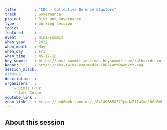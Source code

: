 ```yaml
---
title        : "CDC - Collective Defence Clusters"
track        : Governance
project      : Risk and Governance
type         : working-session
topics       :
featured     :
event        : mini-summit
when_year    : 2022
when_month   : May
when_day     : Fri
when_time    : WS-17-18
hey_summit   : https://post-summit-sessions.heysummit.com/talks/cdc-collective-defence-clusters/
banner       : https://pbs.twimg.com/media/FRD3LXMWQAAKVtt.png
session_slack:
#status      : 
description  :
organizers   :
    - Dinis Cruz
    - Ante Gulam
youtube_link : 
zoom_link    : https://us06web.zoom.us/j/84149655057?pwd=Z1IwSmh1U0NRVW9PY1RoWkFUWmd3QT09
---
```


## About this session
